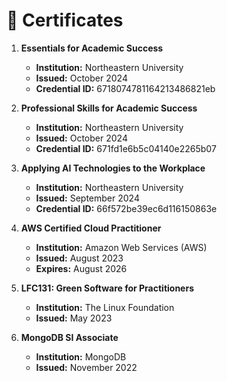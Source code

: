 # 🥇 Certificates

1. **Essentials for Academic Success**  
   - **Institution:** Northeastern University
   - **Issued:** October 2024
   - **Credential ID:** 6718074781164213486821eb

2. **Professional Skills for Academic Success**  
   - **Institution:** Northeastern University
   - **Issued:** October 2024
   - **Credential ID:** 671fd1e6b5c04140e2265b07

3. **Applying AI Technologies to the Workplace**  
   - **Institution:** Northeastern University
   - **Issued:** September 2024
   - **Credential ID:** 66f572be39ec6d116150863e

4. **AWS Certified Cloud Practitioner**  
   - **Institution:** Amazon Web Services (AWS)
   - **Issued:** August 2023
   - **Expires:** August 2026

5. **LFC131: Green Software for Practitioners**  
   - **Institution:** The Linux Foundation
   - **Issued:** May 2023

6. **MongoDB SI Associate**  
   - **Institution:** MongoDB
   - **Issued:** November 2022

